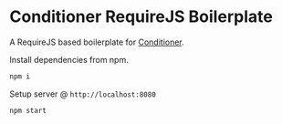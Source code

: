 # Conditioner RequireJS Boilerplate

A RequireJS based boilerplate for [Conditioner](https://github.com/rikschennink/conditioner).

Install dependencies from npm.

```bash
npm i
```

Setup server @ `http://localhost:8080`

```bash
npm start
```